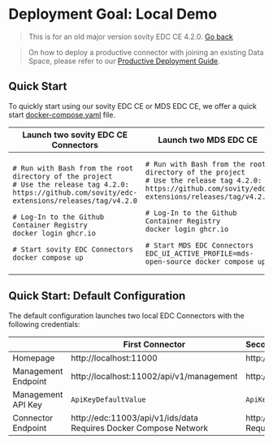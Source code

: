 Deployment Goal: Local Demo
========
> This is for an old major version sovity EDC CE 4.2.0. [Go back](../README.md)

> On how to deploy a productive connector with joining an existing Data Space, please refer
> to our [Productive Deployment Guide](../../production/4.2.0/README.md).

## Quick Start

To quickly start using our sovity EDC CE or MDS EDC CE, we offer a quick
start [docker-compose.yaml](https://github.com/sovity/edc-extensions/blob/v4.2.0/docker-compose.yaml) file.

<table>
<thead>
<tr>
<th>Launch two sovity EDC CE Connectors</th>
<th>Launch two MDS EDC CE</th>
</tr>
</thead>
<tbody>
<tr>
<td width="50%">

```shell script
# Run with Bash from the root directory of the project
# Use the release tag 4.2.0: https://github.com/sovity/edc-extensions/releases/tag/v4.2.0

# Log-In to the Github Container Registry
docker login ghcr.io

# Start sovity EDC Connectors
docker compose up
```

</td>
<td width="50%">

```shell script
# Run with Bash from the root directory of the project
# Use the release tag 4.2.0: https://github.com/sovity/edc-extensions/releases/tag/v4.2.0

# Log-In to the Github Container Registry
docker login ghcr.io

# Start MDS EDC Connectors
EDC_UI_ACTIVE_PROFILE=mds-open-source docker compose up
```

</td>
</tr>
</tbody>
</table>

## Quick Start: Default Configuration

The default configuration launches two local EDC Connectors with the following credentials:

|                     | First Connector                                                       | Second Connector                                                                |
|---------------------|-----------------------------------------------------------------------|:--------------------------------------------------------------------------------|
| Homepage            | http://localhost:11000                                                | http://localhost:22000                                                          |
| Management Endpoint | http://localhost:11002/api/v1/management                              | http://localhost:22002/api/v1/management                                        |
| Management API Key  | `ApiKeyDefaultValue`                                                  | `ApiKeyDefaultValue`                                                            |
| Connector Endpoint  | http://edc:11003/api/v1/ids/data <br> Requires Docker Compose Network | http://edc2:22003/api/v1/ids/data          <br> Requires Docker Compose Network |
